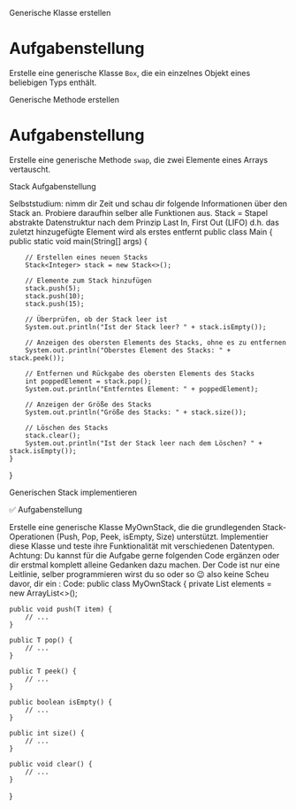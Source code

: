 Generische Klasse erstellen

# Aufgabenstellung

Erstelle eine generische Klasse `Box`, die ein einzelnes Objekt eines beliebigen Typs enthält.

Generische Methode erstellen

# Aufgabenstellung

Erstelle eine generische Methode `swap`, die zwei Elemente eines Arrays vertauscht.

Stack
Aufgabenstellung

Selbststudium: nimm dir Zeit und schau dir folgende Informationen über den Stack an. Probiere daraufhin selber alle
Funktionen aus.
Stack = Stapel
abstrakte Datenstruktur nach dem Prinzip Last In, First Out (LIFO)
d.h. das zuletzt hinzugefügte Element wird als erstes entfernt
public class Main {
public static void main(String[] args) {

        // Erstellen eines neuen Stacks
        Stack<Integer> stack = new Stack<>();

        // Elemente zum Stack hinzufügen
        stack.push(5);
        stack.push(10);
        stack.push(15);

        // Überprüfen, ob der Stack leer ist
        System.out.println("Ist der Stack leer? " + stack.isEmpty());

        // Anzeigen des obersten Elements des Stacks, ohne es zu entfernen
        System.out.println("Oberstes Element des Stacks: " + stack.peek());

        // Entfernen und Rückgabe des obersten Elements des Stacks
        int poppedElement = stack.pop();
        System.out.println("Entferntes Element: " + poppedElement);

        // Anzeigen der Größe des Stacks
        System.out.println("Größe des Stacks: " + stack.size());

        // Löschen des Stacks
        stack.clear();
        System.out.println("Ist der Stack leer nach dem Löschen? " + stack.isEmpty());
    }

}

Generischen Stack implementieren

✅ Aufgabenstellung

Erstelle eine generische Klasse MyOwnStack<T>, die die grundlegenden Stack-Operationen (Push, Pop, Peek, isEmpty, Size)
unterstützt. Implementier diese Klasse und teste ihre Funktionalität mit verschiedenen Datentypen.
Achtung: Du kannst für die Aufgabe gerne folgenden Code ergänzen oder dir erstmal komplett alleine Gedanken dazu machen.
Der Code ist nur eine Leitlinie, selber programmieren wirst du so oder so 😉 also keine Scheu davor, dir ein :
Code:
public class MyOwnStack<T> {
private List<T> elements = new ArrayList<>();

    public void push(T item) {
        // ...
    }

    public T pop() {
        // ...
    }

    public T peek() {
        // ...
    }

    public boolean isEmpty() {
        // ...
    }

    public int size() {
        // ...
    }

    public void clear() {
        // ...
    }

}



